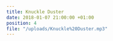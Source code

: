 ```yaml
---
title: Knuckle Duster
date: 2018-01-07 21:00:00 +01:00
position: 4
file: "/uploads/Knuckle%20Duster.mp3"
---
```


